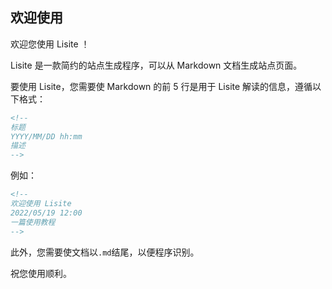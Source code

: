 <!--
欢迎使用 Lisite
2022/05/19 12:00
一篇使用教程
-->
## 欢迎使用
欢迎您使用 Lisite ！

Lisite 是一款简约的站点生成程序，可以从 Markdown 文档生成站点页面。

要使用 Lisite，您需要使 Markdown 的前 5 行是用于 Lisite 解读的信息，遵循以下格式：

```md
<!--
标题
YYYY/MM/DD hh:mm
描述
-->
```

例如：

```md
<!--
欢迎使用 Lisite
2022/05/19 12:00
一篇使用教程
-->
```

此外，您需要使文档以`.md`结尾，以便程序识别。

祝您使用顺利。